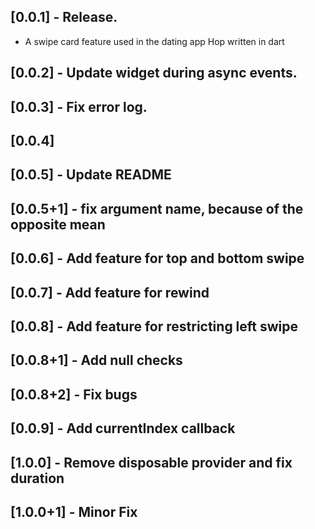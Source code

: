 ## [0.0.1] - Release.

* A swipe card feature used in the dating app Hop written in dart

## [0.0.2] - Update widget during async events.

## [0.0.3] - Fix error log.

## [0.0.4]

## [0.0.5] - Update README

## [0.0.5+1] - fix argument name, because of the opposite mean

## [0.0.6] - Add feature for top and bottom swipe

## [0.0.7] - Add feature for rewind

## [0.0.8] - Add feature for restricting left swipe

## [0.0.8+1] - Add null checks

## [0.0.8+2] - Fix bugs

## [0.0.9] - Add currentIndex callback

## [1.0.0] - Remove disposable provider and fix duration

## [1.0.0+1] - Minor Fix